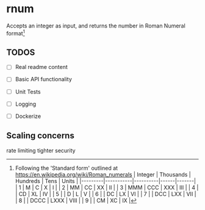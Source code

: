 # rnum

Accepts an integer as input, and returns the number in Roman Numeral format[^1]
## TODOS
- [ ] Real readme content
- [ ] Basic API functionality
- [ ] Unit Tests
- [ ] Logging
- [ ] Dockerize



## Scaling concerns
rate limiting
tighter security


[^1]: Following the 'Standard form' outlined  at https://en.wikipedia.org/wiki/Roman_numerals
    | Integer | Thousands | Hundreds | Tens | Units |
    |---------|-----------|----------|------|-------|
    | 1       | M         | C        | X    | I     |
    | 2       | MM        | CC       | XX   | II    |
    | 3       | MMM       | CCC      | XXX  | III   |
    | 4       |           | CD       | XL   | IV    |
    | 5       |           | D        | L    | V     |
    | 6       |           | DC       | LX   | VI    |
    | 7       |           | DCC      | LXX  | VII   |
    | 8       |           | DCCC     | LXXX | VIII  |
    | 9       |           | CM       | XC   | IX    |
